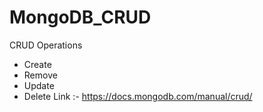 # MongoDB_CRUD
CRUD Operations 
- Create 
- Remove
- Update
- Delete
  Link :- https://docs.mongodb.com/manual/crud/
